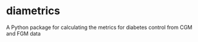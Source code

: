 # diametrics
A Python package for calculating the metrics for diabetes control from CGM and FGM data
